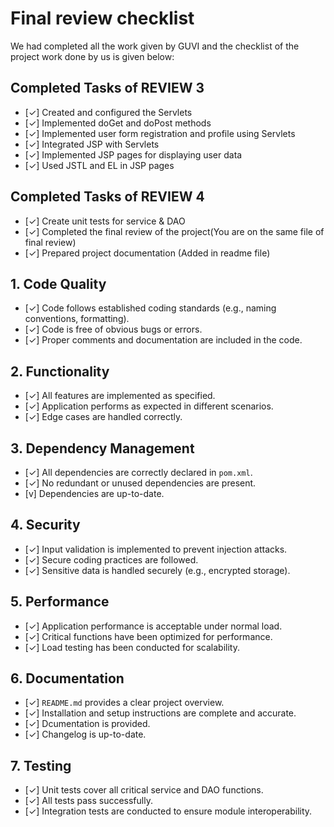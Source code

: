 
# Final review checklist
 
We had completed all the work given by GUVI and the checklist of the project work done by us is given below:

## Completed Tasks of REVIEW 3
- [✓] Created and configured the Servlets
- [✓] Implemented doGet and doPost methods
- [✓] Implemented user form registration and profile using Servlets
- [✓] Integrated JSP with Servlets 
- [✓] Implemented JSP pages for displaying user data
- [✓] Used JSTL and EL in JSP pages

## Completed Tasks of REVIEW 4
- [✓] Create unit tests for service & DAO
- [✓] Completed the final review of the project(You are on the same file of final review)
- [✓] Prepared project documentation (Added in readme file)

## 1. Code Quality
- [✓] Code follows established coding standards (e.g., naming conventions, formatting).
- [✓] Code is free of obvious bugs or errors.
- [✓] Proper comments and documentation are included in the code.

## 2. Functionality
- [✓] All features are implemented as specified.
- [✓] Application performs as expected in different scenarios.
- [✓] Edge cases are handled correctly.

## 3. Dependency Management
- [✓] All dependencies are correctly declared in `pom.xml`.
- [✓] No redundant or unused dependencies are present.
- [v] Dependencies are up-to-date.

## 4. Security
- [✓] Input validation is implemented to prevent injection attacks.
- [✓] Secure coding practices are followed.
- [✓] Sensitive data is handled securely (e.g., encrypted storage).

## 5. Performance
- [✓] Application performance is acceptable under normal load.
- [✓] Critical functions have been optimized for performance.
- [✓] Load testing has been conducted for scalability.

## 6. Documentation
- [✓] `README.md` provides a clear project overview.
- [✓] Installation and setup instructions are complete and accurate.
- [✓] Dcumentation is provided.
- [✓] Changelog is up-to-date.

## 7. Testing
- [✓] Unit tests cover all critical service and DAO functions.
- [✓] All tests pass successfully.
- [✓] Integration tests are conducted to ensure module interoperability.

## 


